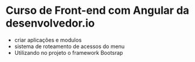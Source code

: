 #  Curso de Front-end com Angular da desenvolvedor.io

- criar aplicações e modulos
- sistema de roteamento de acessos do menu <nav>
- Utilizando no projeto o framework Bootsrap
